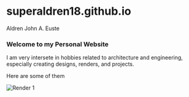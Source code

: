 # superaldren18.github.io
Aldren John A. Euste
### Welcome to my Personal Website

I am very intersete in hobbies related to architecture and engineering, especially creating designs, renders, and projects.

Here are some of them

![Render 1](https://i0.wp.com/www.sketchup4architect.com/image_show/images/Sketchup_plugins_image/render-in-for-sketchup.jpg)

